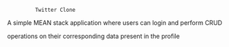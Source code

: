 
             Twitter Clone

  A simple MEAN stack application where users can login  and  perform CRUD

 operations on their corresponding data present in the profile
